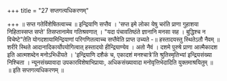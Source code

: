 +++
title = "27 सप्तगत्यधिकरणम्"

+++
॥ सप्त गतेर्विशेषितत्वाच्च ॥ इन्द्रियाणि सप्तैव । 'सप्त इमे लोका येषु चरंति प्राणा गुहाशया निहितास्सप्त सप्ते' तिसप्तानामेव गतिश्रवणात् । "यदा पंचावतिष्ठंते ज्ञानानि मनसा सह । बुद्धिश्च न विचेष्टे"तेति योगदशायामिन्द्रियाणां परिगणितत्वाच्च सप्तैवेति प्राप्त उच्यते -॥ हस्तादयस्तु स्थितेऽतौ नैवम् ॥   
शरीरे स्थिते आदानादिकार्योपयोगित्वात् हस्तादयो हीन्द्रियाण्येव । अतो नैवं । दशमे पुरुषे प्राणा आत्मैकादश इति आत्मशब्देन मनोऽभिधीयते । 'इन्द्रियाणि दशैकं च, एकादशं मनश्चात्रे'ति श्रुतिस्मृतिभ्यां इन्द्रियसंख्या निश्चिता । न्यूनसंख्यावादा उपकारविशेषाभिप्रायाः, अधिकसंख्यावादा मनोवृत्तिभेदादिति युक्तमाश्रयितुम् ॥   
॥ इति सप्तगत्यधिकरणम् ॥